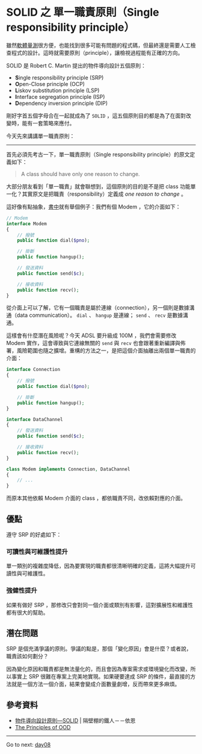 # SOLID 之 單一職責原則（Single responsibility principle）

雖然[軟體量測][Day 6]很方便，也能找到很多可能有問題的程式碼，但最終還是需要人工檢查程式的設計。這時就需要原則（principle），讓檢視過程能有正確的方向。

SOLID 是 Robert C. Martin 提出的物件導向設計五個原則：

* **S**ingle responsibility principle (SRP)
* **O**pen-Close principle (OCP)
* **L**iskov substitution principle (LSP)
* **I**nterface segregation principle (ISP)
* **D**ependency inversion principle (DIP)

剛好字首五個字母合在一起就成為了 `SOLID` ，這五個原則目的都是為了在面對改變時，能有一套策略來應付。

今天先來講講單一職責原則：

---

首先必須先考古一下，單一職責原則（Single responsibility principle）的原文定義如下：

> A class should have only one reason to change.

大部分朋友看到「單一職責」就會聯想到，這個原則的目的是不是把 class 功能單一化？其實原文是把職責（responsibility）定義成 *one reason to change* 。

這好像有點抽象，[書中][The Principles of OOD]就有舉個例子：我們有個 Modem ，它的介面如下：

```php
// Modem
interface Modem
{
    // 撥號
    public function dial($pno);

    // 掛斷
    public function hangup();

    // 發送資料
    public function send($c);

    // 接收資料
    public function recv();
}
```

從介面上可以了解，它有一個職責是屬於連線（connection），另一個則是數據溝通（data communication）。 `dial` 、 `hangup` 是連線； `send` 、 `recv`
是數據溝通。

這樣會有什麼潛在風險呢？今天 ADSL 要升級成 100M ，我們會需要修改 Modem 實作，這會導致與它連線無關的 `send` 與 `recv` 也會跟著重新編譯與佈署，風險範圍也隨之擴增。重構的方法之一，是把這個介面抽離出兩個單一職責的介面：

```php
interface Connection
{
    // 撥號
    public function dial($pno);

    // 掛斷
    public function hangup();
}

interface DataChannel
{
    // 發送資料
    public function send($c);

    // 接收資料
    public function recv();
}

class Modem implements Connection, DataChannel
{
    // ...
}
```

而原本其他依賴 Modem 介面的 class ，都依職責不同，改依賴對應的介面。

## 優點

遵守 SRP 的好處如下：

### 可讀性與可維護性提升

單一類別的複雜度降低，因為要實現的職責都很清晰明確的定義，這將大幅提升可讀性與可維護性。

### 強健性提升

如果有做好 SRP ，那修改只會對同一個介面或類別有影響，這對擴展性和維護性都有很大的幫助。

## 潛在問題

SRP 是個充滿爭議的原則。爭議的點是，那個「變化原因」會是什麼？或者說，職責該如何劃分？

因為變化原因和職責都是無法量化的，而且會因為專案需求或環境變化而改變，所以事實上 SRP 很難在專案上完美地實現。如果硬要達成 SRP 的條件，最直接的方法就是一個方法一個介面，結果會變成介面數量劇增，反而帶來更多麻煩。

## 參考資料

* [物件導向設計原則—SOLID][] | 隔壁棚的鐵人－－依恩
* [The Principles of OOD][]

[物件導向設計原則—SOLID]: https://ithelp.ithome.com.tw/articles/10191553
[The Principles of OOD]: http://www.butunclebob.com/ArticleS.UncleBob.PrinciplesOfOod
[Day 6]: /docs/day06.md

* * *
Go to next:
[day08](./day08.md)